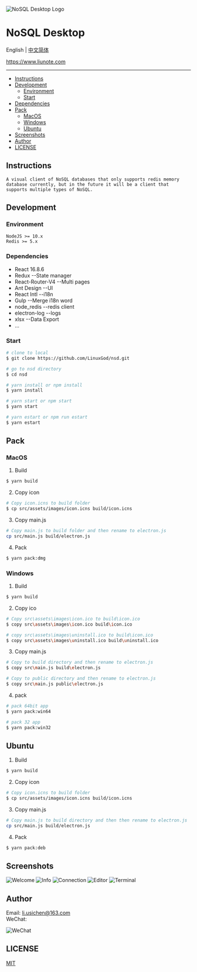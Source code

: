 ![NoSQL Desktop Logo](https://gitee.com/linuxGod/Images/raw/master/nsd/Screenshots/NoSQLDesktopLogo.png)

# NoSQL Desktop
English | [中文简体](./README.md)

<a href="https://www.liunote.com" target="_blank">https://www.liunote.com </a>

***

- [Instructions](#instructions)
- [Development](#development)
    - [Environment](#environment)
    - [Start](#start)
- [Dependencies](#dependencies)
- [Pack](#pack)
    - [MacOS](#macos)
    - [Windows](#windows)
    - [Ubuntu](#ubuntu)
- [Screenshots](#screenshots)
- [Author](#author)
- [LICENSE](#license)

## Instructions
```
A visual client of NoSQL databases that only supports redis memory database currently, but in the future it will be a client that supports multiple types of NoSQL.
```

## Development
### Environment
```
NodeJS >= 10.x
Redis >= 5.x
```

### Dependencies
* React 16.8.6
* Redux           --State manager
* React-Router-V4 --Multi pages
* Ant Design      --UI
* React Intl      --i18n
* Gulp            --Merge i18n word
* node_redis      --redis client
* electron-log    --logs
* xlsx            --Data Export
* ...

### Start
```sh
# clone to local
$ git clone https://github.com/LinuxGod/nsd.git

# go to nsd directory
$ cd nsd

# yarn install or npm install
$ yarn install

# yarn start or npm start
$ yarn start

# yarn estart or npm run estart
$ yarn estart
```

## Pack
### MacOS
1.  Build
```sh
$ yarn build
```

2. Copy icon
```sh
# Copy icon.icns to build folder
$ cp src/assets/images/icon.icns build/icon.icns
```

3. Copy main.js
```sh
# Copy main.js to build folder and then rename to electron.js
cp src/main.js build/electron.js
```

4. Pack
```sh
$ yarn pack:dmg
```

### Windows
1.  Build
```sh
$ yarn build
```

2. Copy ico
```sh
# Copy src\assets\images\icon.ico to build\icon.ico
$ copy src\assets\images\icon.ico build\icon.ico

# copy src\assets\images\uninstall.ico to build\icon.ico
$ copy src\assets\images\uninstall.ico build\uninstall.ico
```

3. Copy main.js
```sh
# Copy to build directory and then rename to electron.js
$ copy src\main.js build\electron.js

# Copy to public directory and then rename to electron.js
$ copy src\main.js public\electron.js
```

4. pack
```sh
# pack 64bit app
$ yarn pack:win64

# pack 32 app
$ yarn pack:win32
```

## Ubuntu
1.  Build
```sh
$ yarn build
```

2. Copy icon
```sh
# Copy icon.icns to build folder
$ cp src/assets/images/icon.icns build/icon.icns
```

3. Copy main.js
```sh
# Copy main.js to build directory and then then rename to electron.js
cp src/main.js build/electron.js
```

4. Pack
```sh
$ yarn pack:deb
```

## Screenshots
![Welcome](https://gitee.com/linuxGod/Images/raw/master/nsd/Screenshots/welcome.png)
![Info](https://gitee.com/linuxGod/Images/raw/master/nsd/Screenshots/info.png)
![Connection](https://gitee.com/linuxGod/Images/raw/master/nsd/Screenshots/connection.png)
![Editor](https://gitee.com/linuxGod/Images/raw/master/nsd/Screenshots/editor.png)
![Terminal](https://gitee.com/linuxGod/Images/raw/master/nsd/Screenshots/terminal.png)


## Author
Email: <li.usichen@163.com>  
WeChat:  

![WeChat](https://gitee.com/linuxGod/Images/raw/master/nsd/wechat.png)

## LICENSE
[MIT](./LICENSE)
